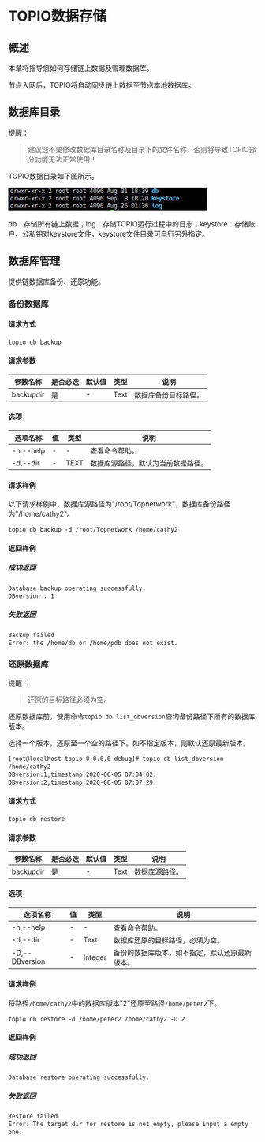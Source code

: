 # TOPIO数据存储

## 概述

本章将指导您如何存储链上数据及管理数据库。

节点入网后，TOPIO将自动同步链上数据至节点本地数据库。

## 数据库目录

提醒：

> 建议您不要修改数据库目录名称及目录下的文件名称，否则将导致TOPIO部分功能无法正常使用！

TOPIO数据目录如下图所示。

![Snap52](StorewithTOPIO.assets/Snap52-1600310027938.jpg)

db：存储所有链上数据；log：存储TOPIO运行过程中的日志；keystore：存储账户、公私钥对keystore文件，keystore文件目录可自行另外指定。

## 数据库管理

提供链数据库备份、还原功能。

### 备份数据库

#### 请求方式

```
topio db backup
```

#### 请求参数

| 参数名称  | 是否必选 | 默认值 | 类型 | 说明                 |
| --------- | -------- | ------ | ---- | -------------------- |
| backupdir | 是       | -      | Text | 数据库备份目标路径。 |

#### 选项

| 选项名称  | 值   | 类型 | 说明                               |
| --------- | ---- | ---- | ---------------------------------- |
| -h,--help | -    | -    | 查看命令帮助。                     |
| -d,--dir  | -    | TEXT | 数据库源路径，默认为当前数据路径。 |

#### 请求样例

以下请求样例中，数据库源路径为"/root/Topnetwork"，数据库备份路径为"/home/cathy2"。

```
topio db backup -d /root/Topnetwork /home/cathy2
```

#### 返回样例

##### 成功返回

```
Database backup operating successfully.
DBversion : 1
```

##### 失败返回

```
Backup failed
Error: the /home/db or /home/pdb does not exist.
```

### 还原数据库

提醒：

> 还原的目标路径必须为空。

还原数据库前，使用命令`topio db list_dbversion`查询备份路径下所有的数据库版本。

选择一个版本，还原至一个空的路径下。如不指定版本，则默认还原最新版本。

```
[root@localhost topio-0.0.0.0-debug]# topio db list_dbversion /home/cathy2
DBversion:1,timestamp:2020-06-05 07:04:02.
DBversion:2,timestamp:2020-06-05 07:07:29.
```

#### 请求方式

```
topio db restore
```

#### 请求参数

| 参数名称  | 是否必选 | 默认值 | 类型 | 说明           |
| --------- | -------- | ------ | ---- | -------------- |
| backupdir | 是       | -      | Text | 数据库源路径。 |

#### 选项

| 选项名称       | 值   | 类型    | 说明                                           |
| -------------- | ---- | ------- | ---------------------------------------------- |
| -h,--help      | -    | -       | 查看命令帮助。                                 |
| -d,--dir       | -    | Text    | 数据库还原的目标路径，必须为空。               |
| -D,--DBversion | -    | Integer | 备份的数据库版本，如不指定，默认还原最新版本。 |

#### 请求样例

将路径`/home/cathy2`中的数据库版本"2"还原至路径`/home/peter2`下。

```
topio db restore -d /home/peter2 /home/cathy2 -D 2
```

#### 返回样例

##### 成功返回

```
Database restore operating successfully.
```

##### 失败返回

```
Restore failed
Error: The target dir for restore is not empty, please input a empty one.
```